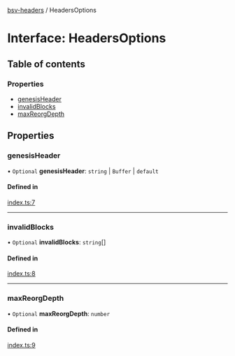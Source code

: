 [bsv-headers](../README.md) / HeadersOptions

# Interface: HeadersOptions

## Table of contents

### Properties

- [genesisHeader](HeadersOptions.md#genesisheader)
- [invalidBlocks](HeadersOptions.md#invalidblocks)
- [maxReorgDepth](HeadersOptions.md#maxreorgdepth)

## Properties

### genesisHeader

• `Optional` **genesisHeader**: `string` \| `Buffer` \| `default`

#### Defined in

[index.ts:7](https://github.com/andrewrjohn/bsv-headers/blob/master/src/index.ts#L7)

___

### invalidBlocks

• `Optional` **invalidBlocks**: `string`[]

#### Defined in

[index.ts:8](https://github.com/andrewrjohn/bsv-headers/blob/master/src/index.ts#L8)

___

### maxReorgDepth

• `Optional` **maxReorgDepth**: `number`

#### Defined in

[index.ts:9](https://github.com/andrewrjohn/bsv-headers/blob/master/src/index.ts#L9)
